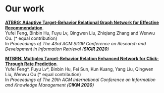 # Our work

**[ATBRG: Adaptive Target-Behavior Relational Graph Network for Effective Recommendation](https://arxiv.org/abs/2005.12002)**.<br />
Yufei Feng, Binbin Hu, Fuyu Lv, Qingwen Liu, Zhiqiang Zhang and Wenwu Ou. (* equal contribution) <br />
In *Proceedings of The 43rd ACM SIGIR Conference on Research and Development in Information Retrieval (**SIGIR 2020**)*

**[MTBRN: Multiplex Target-Behavior Relation Enhanced Network for Click-Through Rate Prediction](https://arxiv.org/abs/2008.05673)**.<br />
Yufei Feng*, Fuyu Lv*, Binbin Hu, Fei Sun, Kun Kuang, Yang Liu, Qingwen Liu, Wenwu Ou (* equal contribution) <br />
In *Proceedings of The 29th ACM International Conference on Information and Knowledge Management (**CIKM 2020**)*
